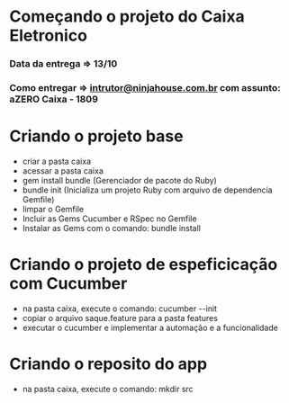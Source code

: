 

# Começando o projeto do Caixa Eletronico

### Data da entrega => 13/10
### Como entregar => intrutor@ninjahouse.com.br com assunto: aZERO Caixa - 1809

# Criando o projeto base

* criar a pasta caixa
* acessar a pasta caixa
* gem install bundle (Gerenciador de pacote do Ruby)
* bundle init (Inicializa um projeto Ruby com arquivo de dependencia Gemfile)
* limpar o Gemfile
* Incluir as Gems Cucumber e RSpec no Gemfile
* Instalar as Gems com o comando: bundle install

# Criando o projeto de espeficicação com Cucumber

* na pasta caixa, execute o comando: cucumber --init
* copiar o arquivo saque.feature para a pasta features
* executar o cucumber e implementar a automação e a funcionalidade


# Criando o reposito do app

* na pasta caixa, execute o comando: mkdir src
